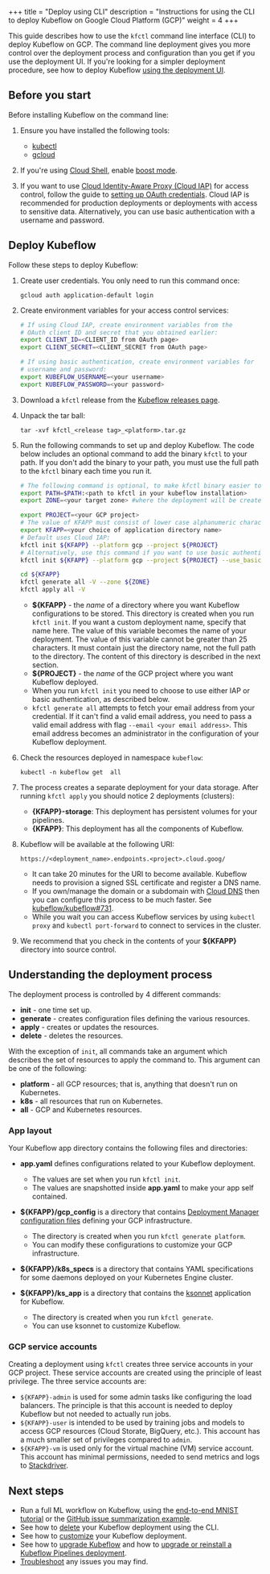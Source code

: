 +++
title = "Deploy using CLI"
description = "Instructions for using the CLI to deploy Kubeflow on Google Cloud Platform (GCP)"
weight = 4
+++

This guide describes how to use the `kfctl` command line interface (CLI) to
deploy Kubeflow on GCP. The command line deployment gives you more control over
the deployment process and configuration than you get if you use the deployment 
UI. If you're looking for a simpler deployment procedure, see how to deploy 
Kubeflow [using the deployment UI](/docs/gke/deploy/deploy-ui).

## Before you start

Before installing Kubeflow on the command line:

1. Ensure you have installed the following tools:
  
    * [kubectl](https://kubernetes.io/docs/tasks/tools/install-kubectl/)
    * [gcloud](https://cloud.google.com/sdk/)

1. If you're using
  [Cloud Shell](https://cloud.google.com/shell/), enable 
  [boost mode](https://cloud.google.com/shell/docs/features#boost_mode).

1. If you want to use [Cloud Identity-Aware Proxy (Cloud 
  IAP)](https://cloud.google.com/iap/docs/) for access control, follow the guide
  to [setting up OAuth credentials](/docs/gke/deploy/oauth-setup/). 
  Cloud IAP is recommended for production deployments or deployments with 
  access to sensitive data. Alternatively, you can use basic authentication 
  with a username and password.

## Deploy Kubeflow

Follow these steps to deploy Kubeflow:

1. Create user credentials. You only need to run this command once:
   
    ```
    gcloud auth application-default login
    ```

1. Create environment variables for your access control services:

    ```bash
    # If using Cloud IAP, create environment variables from the
    # OAuth client ID and secret that you obtained earlier:
    export CLIENT_ID=<CLIENT_ID from OAuth page>
    export CLIENT_SECRET=<CLIENT_SECRET from OAuth page>

    # If using basic authentication, create environment variables for
    # username and password:
    export KUBEFLOW_USERNAME=<your username>
    export KUBEFLOW_PASSWORD=<your password>
    ```

1. Download a `kfctl` release from the 
  [Kubeflow releases page](https://github.com/kubeflow/kubeflow/releases/).

1. Unpack the tar ball:

    ```
    tar -xvf kfctl_<release tag>_<platform>.tar.gz
    ```

1. Run the following commands to set up and deploy Kubeflow. The code below
  includes an optional command to add the binary `kfctl` to your path. If you 
  don't add the binary to your path, you must use the full path to the `kfctl` 
  binary each time you run it.

    ```bash
    # The following command is optional, to make kfctl binary easier to use.
    export PATH=$PATH:<path to kfctl in your kubeflow installation>
    export ZONE=<your target zone> #where the deployment will be created

    export PROJECT=<your GCP project>
    # The value of KFAPP must consist of lower case alphanumeric characters or '-', and must start and end with an alphanumeric character (e.g. 'kubeflow-test',  or 'kfc-test'
    export KFAPP=<your choice of application directory name>
    # Default uses Cloud IAP:
    kfctl init ${KFAPP} --platform gcp --project ${PROJECT}
    # Alternatively, use this command if you want to use basic authentication:
    kfctl init ${KFAPP} --platform gcp --project ${PROJECT} --use_basic_auth -V
    
    cd ${KFAPP}
    kfctl generate all -V --zone ${ZONE}
    kfctl apply all -V
    ```
   * **${KFAPP}** - the _name_ of a directory where you want Kubeflow 
     configurations to be stored. This directory is created when you run
     `kfctl init`. If you want a custom deployment name, specify that name here.
     The value of this variable becomes the name of your deployment.
     The value of this variable cannot be greater than 25 characters. It must
     contain just the directory name, not the full path to the directory.
     The content of this directory is described in the next section.
   * **${PROJECT}** - the _name_ of the GCP project where you want Kubeflow 
     deployed.
   * When you run `kfctl init` you need to choose to use either IAP or basic 
     authentication, as described below.
   * `kfctl generate all` attempts to fetch your email address from your 
     credential. If it can't find a valid email address, you need to pass a
     valid email address with flag `--email <your email address>`. This email 
     address becomes an administrator in the configuration of your Kubeflow 
     deployment.

1. Check the resources deployed in namespace `kubeflow`:

    ```
    kubectl -n kubeflow get  all
    ```

1. The process creates a separate deployment for your data storage. After 
   running `kfctl apply` you should notice 2 deployments (clusters):
   * **{KFAPP}-storage**: This deployment has persistent volumes for your
     pipelines.
   * **{KFAPP}**: This deployment has all the components of Kubeflow.

1. Kubeflow will be available at the following URI:

    ```
    https://<deployment_name>.endpoints.<project>.cloud.goog/
    ```
   * It can take 20 minutes for the URI to become available.
     Kubeflow needs to provision a signed SSL certificate and register a DNS 
     name.
   * If you own/manage the domain or a subdomain with 
     [Cloud DNS](https://cloud.google.com/dns/docs/)
     then you can configure this process to be much faster.
     See [kubeflow/kubeflow#731](https://github.com/kubeflow/kubeflow/issues/731).
   * While you wait you can access Kubeflow services by using `kubectl proxy` 
     and `kubectl port-forward` to connect to services in the cluster.

1. We recommend that you check in the contents of your **${KFAPP}** directory
  into source control.

## Understanding the deployment process

The deployment process is controlled by 4 different commands:

* **init** - one time set up.
* **generate** - creates configuration files defining the various resources.
* **apply** - creates or updates the resources.
* **delete** - deletes the resources.

With the exception of `init`, all commands take an argument which describes the
set of resources to apply the command to. This argument can be one of the
following:

* **platform** - all GCP resources; that is, anything that doesn't run on 
  Kubernetes.
* **k8s** - all resources that run on Kubernetes.
* **all** - GCP and Kubernetes resources.

### App layout

Your Kubeflow app directory contains the following files and directories:

* **app.yaml** defines configurations related to your Kubeflow deployment.

  * The values are set when you run `kfctl init`.
  * The values are snapshotted inside **app.yaml** to make your app 
    self contained.

* **${KFAPP}/gcp_config** is a directory that contains 
  [Deployment Manager configuration files](https://cloud.google.com/deployment-manager/docs/configuration/) 
  defining your GCP infrastructure.

  * The directory is created when you run `kfctl generate platform`.
  * You can modify these configurations to customize your GCP infrastructure.

* **${KFAPP}/k8s_specs** is a directory that contains YAML specifications
  for some daemons deployed on your Kubernetes Engine cluster.

* **${KFAPP}/ks_app** is a directory that contains the 
  [ksonnet](https://ksonnet.io) application for Kubeflow.

  * The directory is created when you run `kfctl generate`.
  * You can use ksonnet to customize Kubeflow.

### GCP service accounts

Creating a deployment using `kfctl` creates three service accounts in your 
GCP project. These service accounts are created using the principle of least 
privilege. The three service accounts are:

* `${KFAPP}-admin` is used for some admin tasks like configuring the load 
  balancers. The principle is that this account is needed to deploy Kubeflow but 
  not needed to actually run jobs.
* `${KFAPP}-user` is intended to be used by training jobs and models to access 
  GCP resources (Cloud Storate, BigQuery, etc.). This account has a much smaller 
  set of privileges compared to `admin`.
* `${KFAPP}-vm` is used only for the virtual machine (VM) service account. This
  account has minimal permissions, needed to send metrics and logs to 
  [Stackdriver](https://cloud.google.com/stackdriver/).

## Next steps

* Run a full ML workflow on Kubeflow, using the
  [end-to-end MNIST tutorial](/docs/gke/gcp-e2e/) or the
  [GitHub issue summarization 
  example](https://github.com/kubeflow/examples/tree/master/github_issue_summarization).
* See how to [delete](/docs/gke/deploy/delete-cli) your Kubeflow deployment 
  using the CLI.
* See how to [customize](/docs/gke/customizing-gke) your Kubeflow 
  deployment.
* See how to [upgrade Kubeflow](/docs/other-guides/upgrade/) and how to 
  [upgrade or reinstall a Kubeflow Pipelines 
  deployment](/docs/pipelines/upgrade/).
* [Troubleshoot](/docs/gke/troubleshooting-gke) any issues you may
  find.
